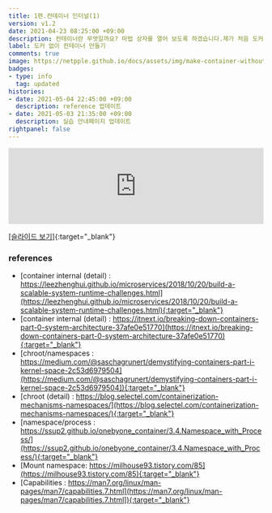 ```yaml
---
title: 1편.컨테이너 인터널(1)
version: v1.2
date: 2021-04-23 08:25:00 +09:00
description: 컨테이너란 무엇일까요? 마법 상자를 열어 보도록 하겠습니다.제가 처음 도커를 접했을 때는 "vmware, virtualbox 와 뭐가 다르지?" vmware처럼 OS이미지도 있었고 터미널 환경에서 동작하는 모습 역시 똑같아 보였거든요.그렇게 시작하게 되었습니다. 도커는 무엇이고 컨테이너는 무엇인지 실체가 궁금하더라구요 컨테이너의 개념을 설명하고 컨테이너의 시작이라 할 수 있는 chroot에 대해 다룹니다.
label: 도커 없이 컨테이너 만들기
comments: true
image: https://netpple.github.io/docs/assets/img/make-container-without-docker-intro-1.png
badges:
- type: info
  tag: updated
histories:
- date: 2021-05-04 22:45:00 +09:00
  description: reference 업데이트
- date: 2021-05-03 21:35:00 +09:00
  description: 실습 안내페이지 업데이트
rightpanel: false
---
```

<div class="responsive-wrap">
    <iframe src="https://docs.google.com/presentation/d/e/2PACX-1vSu05m9Z8rpMxhl1AyF5PC-7iAtekYXuCkmCTPKEKc-jGh_ui9MN9AfxAMJ3tdxPa6UUrM6Cv_PYYRd/embed?start=false&loop=false&delayms=3000" frameborder="0" width="100%" allowfullscreen="true" mozallowfullscreen="true" webkitallowfullscreen="true"></iframe>
</div>

[[슬라이드 보기]](https://docs.google.com/presentation/d/1Z9RcxEy0I5Xq6yd6JHQ8hBTgsfjcwHJ2NoHkl_KL3TY/edit#){:target="_blank"}

### references
- [container internal (detail) : https://leezhenghui.github.io/microservices/2018/10/20/build-a-scalable-system-runtime-challenges.html](https://leezhenghui.github.io/microservices/2018/10/20/build-a-scalable-system-runtime-challenges.html){:target="_blank"} 
- [container internal (detail) : https://itnext.io/breaking-down-containers-part-0-system-architecture-37afe0e51770](https://itnext.io/breaking-down-containers-part-0-system-architecture-37afe0e51770){:target="_blank"}
- [chroot/namespaces : https://medium.com/@saschagrunert/demystifying-containers-part-i-kernel-space-2c53d6979504](https://medium.com/@saschagrunert/demystifying-containers-part-i-kernel-space-2c53d6979504]){:target="_blank"}
- [chroot (detail) : https://blog.selectel.com/containerization-mechanisms-namespaces/](https://blog.selectel.com/containerization-mechanisms-namespaces/){:target="_blank"}
- [namespace/process : https://ssup2.github.io/onebyone_container/3.4.Namespace_with_Process/](https://ssup2.github.io/onebyone_container/3.4.Namespace_with_Process/){:target="_blank"}
- [Mount namespace: https://milhouse93.tistory.com/85](https://milhouse93.tistory.com/85){:target="_blank"}
- [Capabilities : https://man7.org/linux/man-pages/man7/capabilities.7.html](https://man7.org/linux/man-pages/man7/capabilities.7.html]){:target="_blank"}